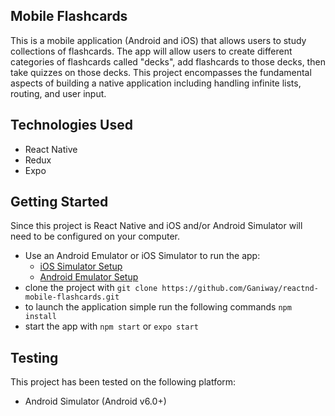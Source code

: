 ## Mobile Flashcards

This is a mobile application (Android and iOS) that allows users to study collections of flashcards. The app will allow users to create different categories of flashcards called "decks", add flashcards to those decks, then take quizzes on those decks. This project encompasses the fundamental aspects of building a native application including handling infinite lists, routing, and user input.


## Technologies Used

-   React Native
-   Redux
-   Expo

## Getting Started

Since this project is React Native and iOS and/or Android Simulator will need to be configured on your computer.

-   Use an Android Emulator or iOS Simulator to run the app:
    -   [iOS Simulator Setup](https://docs.expo.io/versions/v33.0.0/introduction/installation/#ios-simulator)
    -   [Android Emulator Setup](https://docs.expo.io/versions/v33.0.0/introduction/installation/#android-emulator)
-   clone the project with `git clone https://github.com/Ganiway/reactnd-mobile-flashcards.git`
-   to launch the application simple run the following commands `npm install`
-   start the app with `npm start` or `expo start`

## Testing

This project has been tested on the following platform:

-   Android Simulator (Android v6.0+)
